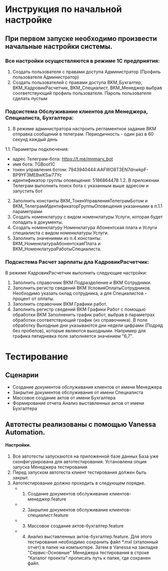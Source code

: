 
# Инструкция по начальной настройке

## При первом запуске необходимо произвести начальные настройки системы.

### Все настройки осуществляются в режиме 1С предприятия:

1. Создать пользователя с правами доступа Администратор (Профиль пользователя Администратор)
2. Создать пользователей с правами доступа BKM_Бухгалтер, BKM_КадровикРасчетчик, BKM_Специалист, BKM_Менеджер выбрав соответствующий профиль пользователя.
   Пароль пользователя сделать пустым

### Подсистема Обслуживание клиентов для Менеджера, Специалиста, Бухгалтера:
1. В режиме администратора настроить регламентное задание BKM отправка сообщений в телеграм. Периодичность - один раз в 60 секунд каждый день

1.1. Параметры подключения:
- адрес Телеграм-бота: https://t.me/mnmary_bot
- имя бота: TGBoot1C
- токен управления ботом: 7943940444:AAFWO8T3EN7dnwkpF-BP9YF3MEBwKSw77Yc
- идентификатор группы оповещения: 5186864478
1.2. В приложении Телеграм выполнить поиск бота с указанным выше адресом и запустить бот

2. Заполнить константы BKM_ТокенУправленияТелеграмБотом и BKM_ТелеграмИдентификаторГруппыОповещения указанными в п.1.1 параметрами
3. Создать номенклатуру с видом номенклатуры Услуги, которая будет попадать в документы.
4. Создать номенклатуру Номенклатура Абонентская плата и Услуги специалиста с видом номенклатуры Услуги.
5. Заполнить значениями из п.4 константы: BKM_НоменклатураАбонентскаяПлата и BKM_НоменклатураРаботыСпециалиста.


### Подсистема Расчет зарплаты дла КадровикРасчетчик:
В режиме КадровикРасчетчик выполнить следующие настройки:
1. Заполнить справочник ВКМ Подразделение и ВКМ Сотрудники.
2. Заполнить регистр сведений ВКМ УсловияОплатыСотрудников. Необходимо указать оклад сотрудника, а для Специалистов - процент от оплаты.
3. Заполнить справочник ВКМ Графики работ.
3. Заполнить регистр сведений ВКМ Графики Работ c помощью обработки ВКМ Заполненить график работ, выбрав в параметрах обработки соответствующий график (из справочника). 
   В поле обработку Выходные дни указываются дни недели цифрами (Подряд без пробелов), которые являются выходными. 
   Например для графика пятидневка поле заполняется значением "6,7".

   
# Тестирование

## Сценарии
- Создание документов обслуживания клиентов от имени Менеджера
- Закрытие документов обслуживания от имени Специалиста
- Массовое создание актов от имени Бухгалтера
- Формирование отчета Анализ выставленных актов от имени Бухгалтера

## Автотесты реализованы с помощью Vanessa Automation.
#### Настройки.
1. Все автотесты запускаются на приложенной базе данных
База уже сконфигурирована для автотестирования. Установлена опция запуска Менеджера тестирования
2. Перед запуском автотеста клиент тестирования должен быть закрыт.
3. Автотестирование должно проходить в следующем порядке.
   - 1. Создание документов обслуживание клиентов-менеджер.feature
   - 2. Закрытие документов обслуживание клиентов-специалист.feature
   - 3. Массовое создание актов-бухгалтер.feature
   - 4. Анализ выставленных актов-бухгалтер.feature.
        Для этого тестирования необходимо сохранить файл *.mxl (эталонный отчет) в папке на компьютере.
        Затем в Vanessa на закладке "Сервис-Основные" Менеджера тестирования в строке "Каталог проекта" прописать путь к папке, где сохранен файл.
